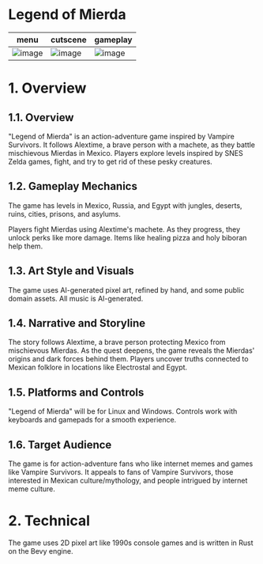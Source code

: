 # Legend of Mierda
menu | cutscene | gameplay
--- | --- | ---
![image](https://github.com/stillonearth/legend_of_mierda/assets/97428129/d467acd9-6b76-44be-9013-494beb9478f5) | ![image](https://github.com/stillonearth/legend_of_mierda/assets/97428129/f7ce3ac4-bc30-4241-87a2-7eea49b09a56) | ![image](https://github.com/stillonearth/legend_of_mierda/assets/97428129/e115dff6-85f3-497a-9fa6-439bd7682a14)

# 1. Overview

## 1.1. Overview

"Legend of Mierda" is an action-adventure game inspired by Vampire Survivors. It follows Alextime, a brave person with a machete, as they battle mischievous Mierdas in Mexico. Players explore levels inspired by SNES Zelda games, fight, and try to get rid of these pesky creatures.
## 1.2. Gameplay Mechanics

The game has levels in Mexico, Russia, and Egypt with jungles, deserts, ruins, cities, prisons, and asylums.

Players fight Mierdas using Alextime's machete. As they progress, they unlock perks like more damage. Items like healing pizza and holy biboran help them.

## 1.3. Art Style and Visuals

The game uses AI-generated pixel art, refined by hand, and some public domain assets. All music is AI-generated.

## 1.4. Narrative and Storyline

The story follows Alextime, a brave person protecting Mexico from mischievous Mierdas. As the quest deepens, the game reveals the Mierdas' origins and dark forces behind them. Players uncover truths connected to Mexican folklore in locations like Electrostal and Egypt.

## 1.5. Platforms and Controls

"Legend of Mierda" will be for Linux and Windows. Controls work with keyboards and gamepads for a smooth experience.

## 1.6. Target Audience

The game is for action-adventure fans who like internet memes and games like Vampire Survivors. It appeals to fans of Vampire Survivors, those interested in Mexican culture/mythology, and people intrigued by internet meme culture.

# 2. Technical

The game uses 2D pixel art like 1990s console games and is written in Rust on the Bevy engine.
